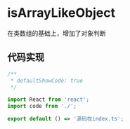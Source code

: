 # isArrayLikeObject

在类数组的基础上，增加了对象判断

## 代码实现

```jsx
/**
 * defaultShowCode: true
 */

import React from 'react';
import code from './';

export default () => '源码在index.ts';
```
